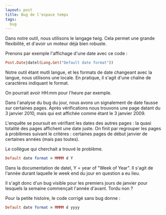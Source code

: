 ```yaml
---
layout: post
title: Bug de l'espace temps
tags:
  bug
---
```


Dans notre outil, nous utilisons le langage twig. Cela permet une grande flexibilité, et d'avoir un moteur déjà bien robuste.

Prenons par exemple l'affichage d'une date avec ce code :

```ruby
Post.Date|datel(Lang.Get("Default date format"))
```

Notre outil étant mutli langue, et les formats de date changeant avec la langue, nous utilisons une locale. En pratique, il s'agit d'une chaîne de caractères indiquant le format.

On pourrait avoir HH:mm pour l'heure par exemple.

Dans l'analyse du bug du jour, nous avons un signalement de date fausse sur certaines pages. Après vérifications nous trouvons une page datant du 3 janvier 2010, mais qui est affichée comme étant le 3 janvier 2009.

L'enquête se poursuit en vérifiant les dates des autres pages : la quasi totalité des pages affichent une date juste. On finit par regrouper les pages à problèmes suivant le critères : certaines pages de début janvier de certaines années (mais pas toutes).

Le collègue qui cherchait a trouvé le problème.

```ruby
Default date format = MMMM d Y
```

Dans la documentation de datel, Y = year of "Week of Year". Il s'agit de l'année durant laquelle le week end du jour en question a eu lieu.

Il s'agit donc d'un bug visible pour les premiers jours de janvier pour lesquels la semaine commençait l'année d'avant. Tordu non ?

Pour la petite histoire, le code corrigé sans bug donne :

```ruby
Default date format = MMMM d yyyy
```

